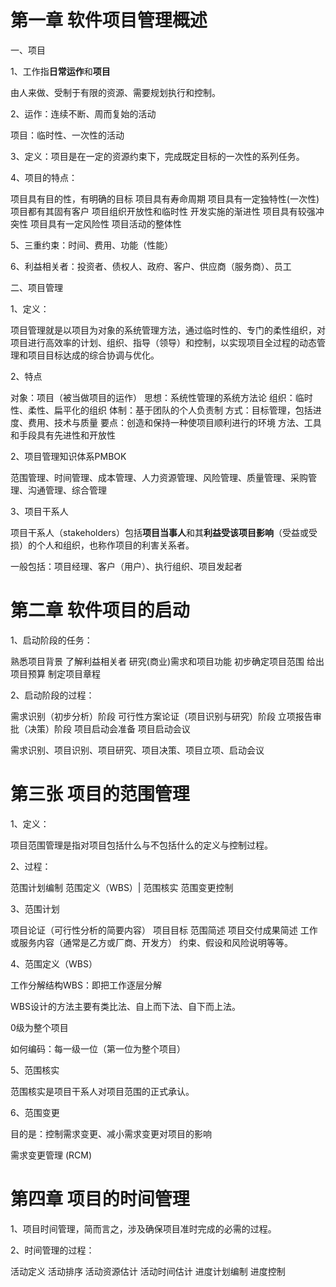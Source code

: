 # 第一章 软件项目管理概述

一、项目

1、工作指**日常运作**和**项目**

由人来做、受制于有限的资源、需要规划执行和控制。

2、运作：连续不断、周而复始的活动

项目：临时性、一次性的活动

3、定义：项目是在一定的资源约束下，完成既定目标的一次性的系列任务。

4、项目的特点：

项目具有目的性，有明确的目标
项目具有寿命周期
项目具有一定独特性(一次性)
项目都有其固有客户
项目组织开放性和临时性
开发实施的渐进性
项目具有较强冲突性
项目具有一定风险性
项目活动的整体性

5、三重约束：时间、费用、功能（性能）

6、利益相关者：投资者、债权人、政府、客户、供应商（服务商）、员工

二、项目管理

1、定义：

项目管理就是以项目为对象的系统管理方法，通过临时性的、专门的柔性组织，对项目进行高效率的计划、组织、指导（领导）和控制，以实现项目全过程的动态管理和项目目标达成的综合协调与优化。

2、特点

对象：项目（被当做项目的运作）
思想：系统性管理的系统方法论
组织：临时性、柔性、扁平化的组织
体制：基于团队的个人负责制
方式：目标管理，包括进度、费用、技术与质量
要点：创造和保持一种使项目顺利进行的环境
方法、工具和手段具有先进性和开放性

2、项目管理知识体系PMBOK

范围管理、时间管理、成本管理、人力资源管理、风险管理、质量管理、采购管理、沟通管理、综合管理

3、项目干系人

项目干系人（stakeholders）包括**项目当事人**和其**利益受该项目影响**（受益或受损）的个人和组织，也称作项目的利害关系者。

一般包括：项目经理、客户（用户）、执行组织、项目发起者

# 第二章 软件项目的启动

1、启动阶段的任务：

熟悉项目背景
了解利益相关者
研究(商业)需求和项目功能
初步确定项目范围
给出项目预算
制定项目章程

2、启动阶段的过程：

需求识别（初步分析）阶段
可行性方案论证（项目识别与研究）阶段
立项报告审批（决策）阶段
项目启动会准备
项目启动会议

需求识别、项目识别、项目研究、项目决策、项目立项、启动会议

# 第三张 项目的范围管理

1、定义：

项目范围管理是指对项目包括什么与不包括什么的定义与控制过程。

2、过程：

范围计划编制
范围定义（WBS）|
范围核实
范围变更控制

3、范围计划

项目论证（可行性分析的简要内容）
项目目标
范围简述
项目交付成果简述
工作或服务内容（通常是乙方或厂商、开发方）
约束、假设和风险说明等等。

4、范围定义（WBS）

工作分解结构WBS：即把工作逐层分解

WBS设计的方法主要有类比法、自上而下法、自下而上法。 

0级为整个项目

如何编码：每一级一位（第一位为整个项目）

5、范围核实

范围核实是项目干系人对项目范围的正式承认。

6、范围变更

目的是：控制需求变更、减小需求变更对项目的影响 

需求变更管理 (RCM) 

# 第四章 项目的时间管理

1、项目时间管理，简而言之，涉及确保项目准时完成的必需的过程。

2、时间管理的过程：

活动定义
活动排序
活动资源估计
活动时间估计
进度计划编制
进度控制